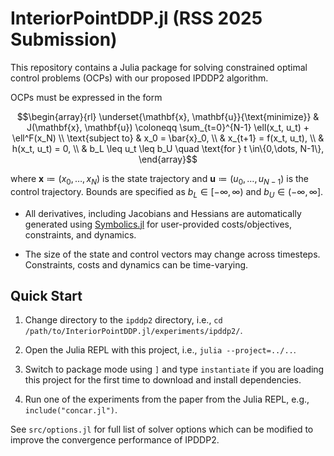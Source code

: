 # InteriorPointDDP.jl (RSS 2025 Submission)

This repository contains a Julia package for solving constrained optimal control problems (OCPs) with our proposed IPDDP2 algorithm.

OCPs must be expressed in the form
```math
\begin{array}{rl}
    \underset{\mathbf{x}, \mathbf{u}}{\text{minimize}}  & J(\mathbf{x}, \mathbf{u}) \coloneqq \sum_{t=0}^{N-1} \ell(x_t, u_t) + \ell^F(x_N) \\
    \text{subject to} & x_0 = \bar{x}_0, \\
    & x_{t+1} = f(x_t, u_t), \\
    & h(x_t, u_t) = 0, \\
    & b_L \leq u_t \leq b_U \quad \text{for } t \in\{0,\dots, N-1\},
\end{array}
```
where $\mathbf{x} \coloneqq (x_0, \dots, x_{N})$ is the state trajectory and $\mathbf{u} \coloneqq (u_0, \dots, u_{N-1})$ is the control trajectory. Bounds are specified as $b_L \in [-\infty, \infty)$ and $b_U \in (-\infty, \infty]$.

- All derivatives, including Jacobians and Hessians are automatically generated using [Symbolics.jl](https://github.com/JuliaSymbolics/Symbolics.jl) for user-provided costs/objectives, constraints, and dynamics.

- The size of the state and control vectors may change across timesteps. Constraints, costs and dynamics can be time-varying.

## Quick Start

1. Change directory to the `ipddp2` directory, i.e., `cd /path/to/InteriorPointDDP.jl/experiments/ipddp2/`.

2. Open the Julia REPL with this project, i.e., `julia --project=../..`.

3. Switch to package mode using `]` and type `instantiate` if you are loading this project for the first time to download and install dependencies.

4. Run one of the experiments from the paper from the Julia REPL, e.g., `include("concar.jl")`.

See `src/options.jl` for full list of solver options which can be modified to improve the convergence performance of IPDDP2.
